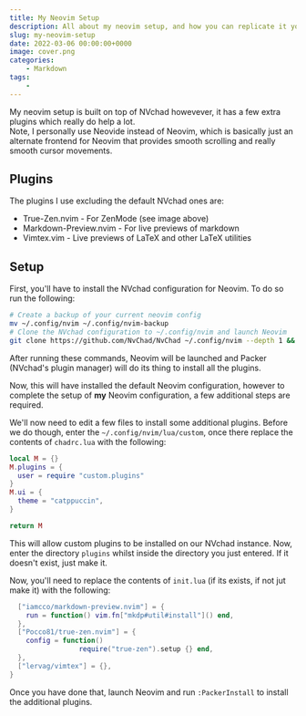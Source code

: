 ```yaml
---
title: My Neovim Setup
description: All about my neovim setup, and how you can replicate it yourself.
slug: my-neovim-setup
date: 2022-03-06 00:00:00+0000
image: cover.png
categories:
    - Markdown
tags:
    - 
---
```


My neovim setup is built on top of NVchad howevever, it has a few extra plugins which really do help a lot. <br />
Note, I personally use Neovide instead of Neovim, which is basically just an alternate frontend for Neovim that provides smooth scrolling and really smooth cursor movements.

## Plugins

The plugins I use excluding the default NVchad ones are:

- True-Zen.nvim - For ZenMode (see image above)
- Markdown-Preview.nvim - For live previews of markdown
- Vimtex.vim - Live previews of LaTeX and other LaTeX utilities

## Setup

First, you'll have to install the NVchad configuration for Neovim. 
To do so run the following:
```bash
# Create a backup of your current neovim config
mv ~/.config/nvim ~/.config/nvim-backup
# Clone the NVchad configuration to ~/.config/nvim and launch Neovim
git clone https://github.com/NvChad/NvChad ~/.config/nvim --depth 1 && nvim
```
After running these commands, Neovim will be launched and Packer (NVchad's plugin manager) will do its thing to install all the plugins.

Now, this will have installed the default Neovim configuration, however to complete the setup of **my** Neovim configuration, a few additional steps are required.

We'll now need to edit a few files to install some additional plugins.
Before we do though, enter the `~/.config/nvim/lua/custom`, once there replace the contents of `chadrc.lua` with the following:

```lua
local M = {}
M.plugins = {
  user = require "custom.plugins"
}
M.ui = {
  theme = "catppuccin",
}

return M
```

This will allow custom plugins to be installed on our NVchad instance.
Now, enter the directory `plugins` whilst inside the directory you just entered.
If it doesn't exist, just make it.

Now, you'll need to replace the contents of `init.lua` (if its exists, if not jut make it) with the following:

```lua
  ["iamcco/markdown-preview.nvim"] = {
    run = function() vim.fn["mkdp#util#install"]() end,
  },
  ["Pocco81/true-zen.nvim"] = {
    config = function()
		         require("true-zen").setup {} end,
  },
  ["lervag/vimtex"] = {},
}
```

Once you have done that, launch Neovim and run `:PackerInstall` to install the additional plugins.
